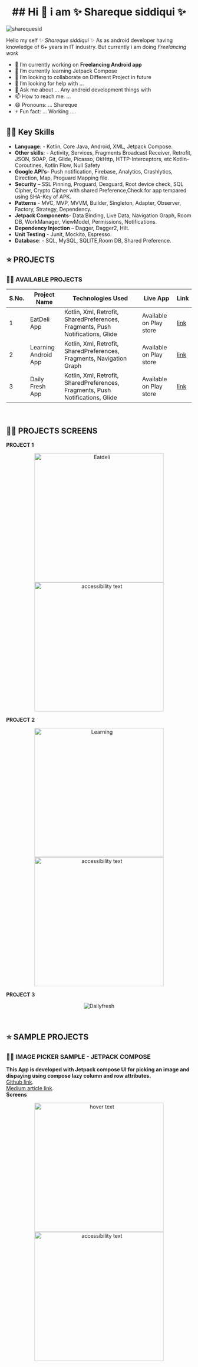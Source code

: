  <h1 align="center">## Hi 👋  i am ✨ Shareque siddiqui ✨</h1>


<p align="left"> <img src="https://komarev.com/ghpvc/?username=sharequesid&label=Profile%20views&color=00ff00&style=flat" alt="sharequesid" /> </p>

Hello my self  ✨ _Shareque siddiqui_ ✨ As as android developer having knowledge of 6+ years in IT industry. But currently i am doing *Freelancing work* 

- 🔭 I’m currently working on **Freelancing Android app**
- 🌱 I’m currently learning Jetpack Compose
- 👯 I’m looking to collaborate on Different Project in future
- 🤔 I’m looking for help with ...
- 💬 Ask me about ... Any android development things with 
- 📫 How to reach me: ...
- 😄 Pronouns: ... Shareque
- ⚡ Fun fact: ... Working ....

## 👩‍💻 Key Skills
- **Language**: - Kotlin, Core Java, Android, XML, Jetpack Compose.
- **Other skills**: - Activity, Services, Fragments Broadcast Receiver, Retrofit, JSON, SOAP, Git, Glide, Picasso, OkHttp, HTTP-Interceptors, etc
Kotlin- Coroutines, Kotlin Flow, Null Safety
- **Google API’s**– Push notification, Firebase, Analytics, Crashlytics, Direction, Map, Proguard Mapping file.
- **Security** – SSL Pinning, Proguard, Dexguard, Root device check, SQL Cipher, Crypto Cipher with shared Preference,Check for app tempared using SHA-Key of APK.
- **Patterns** - MVC, MVP, MVVM, Builder, Singleton, Adapter, Observer, Factory, Strategy, Dependency.
- **Jetpack Components**- Data Binding, Live Data, Navigation Graph, Room DB, WorkManager, ViewModel, Permissions, Notifications.
- **Dependency Injection** – Dagger, Dagger2, Hilt.
- **Unit Testing** - Junit, Mockito, Espresso.
- **Database**: - SQL, MySQL, SQLITE,Room DB, Shared Preference.

## ⭐ PROJECTS

### 👩‍💻 AVAILABLE PROJECTS

|S.No.|Project Name|Technologies Used | Live App | Link |
|--------|----|----|----| ---- |
| 1 | EatDeli App |Kotlin, Xml, Retrofit, SharedPreferences, Fragments, Push Notifications, Glide   | Available on Play store | [link](https://play.google.com/store/search?q=eatdeli&c=apps&hl=en) |
| 2 | Learning Android App |Kotlin, Xml, Retrofit, SharedPreferences, Fragments, Navigation Graph   | Available on Play store | [link](https://play.google.com/store/apps/details?id=ajwa.learning.app) |
| 3 | Daily Fresh App |Kotlin, Xml, Retrofit, SharedPreferences, Fragments, Push Notifications, Glide   | Available on Play store | [link](https://play.google.com/store/apps/details?id=ajwa.daily.freshapp) |

<br>

## 👩‍💻 PROJECTS SCREENS

**PROJECT 1** 
<p align="center">
  <img src="https://github.com/Sharequesid/Sharequesid/blob/main/appimages/Logopit_1667822096462.jpg?raw=true" width="350" title="Eatdeli">
  <img src="https://github.com/Sharequesid/Sharequesid/blob/main/appimages/Logopit_1667822313376.jpg?raw=true" width="350" alt="accessibility text">
</p>

**PROJECT 2** 
<p align="center">
  <img src="https://github.com/Sharequesid/Sharequesid/blob/main/appimages/learning_one.png?raw=true" width="350" title="Learning">
  <img src="https://github.com/Sharequesid/Sharequesid/blob/main/appimages/learning_two.png?raw=true" width="350" alt="accessibility text">
</p>

**PROJECT 3** <br>
<p align="center">
 <img src="https://github.com/Sharequesid/Sharequesid/blob/main/appimages/dailyfresh_image2.png?raw=true" title="Dailyfresh">
</p>

<br>

## ⭐ SAMPLE PROJECTS

### 👩‍💻 IMAGE PICKER SAMPLE - JETPACK COMPOSE
 **This App is developed with Jetpack compose UI for picking an image and dispaying using compose lazy column and row attributes.**
 <br>
 [Github link](https://github.com/Sharequesid/PickImageSample). <br>
 [Medium article link](https://medium.com/@sharequesm/multiple-image-picker-with-modify-selected-images-jetpack-compose-0327e0ae8163).
 <br>
 **Screens**
<p align="center">
  <img src="https://github.com/Sharequesid/PickImageSample/blob/master/images/Screenshot_1739191360.png?raw=true" width="350" title="hover text">
  <img src="https://github.com/Sharequesid/PickImageSample/blob/master/images/Screenshot_1739191364.png?raw=true" width="350" alt="accessibility text">
</p>
